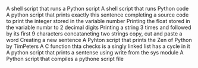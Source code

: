 A shell script that runs a Python script
A shell script that runs Python code
A python script that prints exactly this sentence
completing a source code to print the integer stored in the variable number
Printing the float stored in the variable numbr to 2 decimal digits
Printing a string 3 times and followed by its first 9 characters
concataneting two strings 
copy, cut and paste a word
Creating a new sentence
A Pyhton script that prints the Zen of Python by TimPeters
A C function thta checks is a singly linked list has a cycle in it
A python script that prints a sentense using write from the sys module
A Python script that compiles a pythone script file
